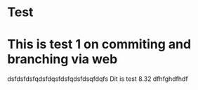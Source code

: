 # Test
# This is test 1 on commiting and branching via web
dsfdsfdsfqdsfdqsfdsfqdsfdsqfdqfs
Dit is test 8.32
dfhfghdfhdf
